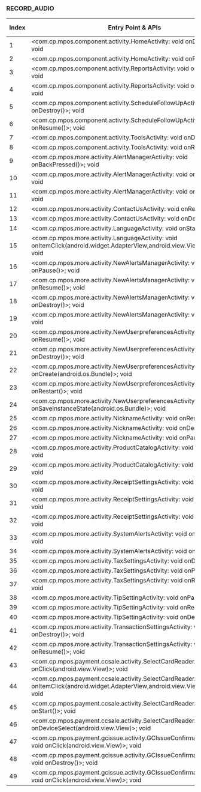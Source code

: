 ### RECORD_AUDIO
| Index | Entry Point & APIs | Screen shot | Resource id | Label |
| ------------- | ------------- | ------------- |-------------|-------------|
| 1 | <com.cp.mpos.component.activity.HomeActivity: void onDestroy()>; void <init> | ![](F:\COSMOS\output\py\Play_win8\Finance\com.cp.mpos\com.cp.mpos.component.activity.HomeActivity.png) |  | F  |
| 2 | <com.cp.mpos.component.activity.HomeActivity: void onPause()>; void <init> | ![](F:\COSMOS\output\py\Play_win8\Finance\com.cp.mpos\com.cp.mpos.component.activity.HomeActivity.png) |  | F |
| 3 | <com.cp.mpos.component.activity.ReportsActivity: void onDestroy()>; void <init> | ![](F:\COSMOS\output\py\Play_win8\Finance\com.cp.mpos\com.cp.mpos.component.activity.ReportsActivity.png) |  | F |
| 4 | <com.cp.mpos.component.activity.ReportsActivity: void onResume()>; void <init> | ![](F:\COSMOS\output\py\Play_win8\Finance\com.cp.mpos\com.cp.mpos.component.activity.ReportsActivity.png) |  | F |
| 5 | <com.cp.mpos.component.activity.ScheduleFollowUpActivity: void onDestroy()>; void <init> | ![](F:\COSMOS\output\py\Play_win8\Finance\com.cp.mpos\com.cp.mpos.component.activity.ScheduleFollowUpActivity.png) |  | F |
| 6 | <com.cp.mpos.component.activity.ScheduleFollowUpActivity: void onResume()>; void <init> | ![](F:\COSMOS\output\py\Play_win8\Finance\com.cp.mpos\com.cp.mpos.component.activity.ScheduleFollowUpActivity.png) |  | F |
| 7 | <com.cp.mpos.component.activity.ToolsActivity: void onDestroy()>; void <init> | ![](F:\COSMOS\output\py\Play_win8\Finance\com.cp.mpos\com.cp.mpos.component.activity.ToolsActivity.png) |  | F |
| 8 | <com.cp.mpos.component.activity.ToolsActivity: void onResume()>; void <init> | ![](F:\COSMOS\output\py\Play_win8\Finance\com.cp.mpos\com.cp.mpos.component.activity.ToolsActivity.png) |  | F |
| 9 | <com.cp.mpos.more.activity.AlertManagerActivity: void onBackPressed()>; void <init> | ![](F:\COSMOS\output\py\Play_win8\Finance\com.cp.mpos\com.cp.mpos.more.activity.AlertManagerActivity.png) |  | |
| 10 | <com.cp.mpos.more.activity.AlertManagerActivity: void onResume()>; void <init> | ![](F:\COSMOS\output\py\Play_win8\Finance\com.cp.mpos\com.cp.mpos.more.activity.AlertManagerActivity.png) |  | |
| 11 | <com.cp.mpos.more.activity.AlertManagerActivity: void onDestroy()>; void <init> | ![](F:\COSMOS\output\py\Play_win8\Finance\com.cp.mpos\com.cp.mpos.more.activity.AlertManagerActivity.png) |  | |
| 12 | <com.cp.mpos.more.activity.ContactUsActivity: void onResume()>; void <init> | ![](F:\COSMOS\output\py\Play_win8\Finance\com.cp.mpos\com.cp.mpos.more.activity.ContactUsActivity.png) |  | F |
| 13 | <com.cp.mpos.more.activity.ContactUsActivity: void onDestroy()>; void <init> | ![](F:\COSMOS\output\py\Play_win8\Finance\com.cp.mpos\com.cp.mpos.more.activity.ContactUsActivity.png) |  | F |
| 14 | <com.cp.mpos.more.activity.LanguageActivity: void onStart()>; void <init> | ![](F:\COSMOS\output\py\Play_win8\Finance\com.cp.mpos\com.cp.mpos.more.activity.LanguageActivity.png) |  | |
| 15 | <com.cp.mpos.more.activity.LanguageActivity: void onItemClick(android.widget.AdapterView,android.view.View,int,long)>; void <init> | ![](F:\COSMOS\output\py\Play_win8\Finance\com.cp.mpos\com.cp.mpos.more.activity.LanguageActivity.png) |  | |
| 16 | <com.cp.mpos.more.activity.NewAlertsManagerActivity: void onPause()>; void <init> | ![](F:\COSMOS\output\py\Play_win8\Finance\com.cp.mpos\com.cp.mpos.more.activity.NewAlertsManagerActivity.png) |  | F |
| 17 | <com.cp.mpos.more.activity.NewAlertsManagerActivity: void onResume()>; void <init> | ![](F:\COSMOS\output\py\Play_win8\Finance\com.cp.mpos\com.cp.mpos.more.activity.NewAlertsManagerActivity.png) |  | F |
| 18 | <com.cp.mpos.more.activity.NewAlertsManagerActivity: void onDestroy()>; void <init> | ![](F:\COSMOS\output\py\Play_win8\Finance\com.cp.mpos\com.cp.mpos.more.activity.NewAlertsManagerActivity.png) |  | F |
| 19 | <com.cp.mpos.more.activity.NewAlertsManagerActivity: void onStart()>; void <init> | ![](F:\COSMOS\output\py\Play_win8\Finance\com.cp.mpos\com.cp.mpos.more.activity.NewAlertsManagerActivity.png) |  | F |
| 20 | <com.cp.mpos.more.activity.NewUserpreferencesActivity: void onResume()>; void <init> | ![](F:\COSMOS\output\py\Play_win8\Finance\com.cp.mpos\com.cp.mpos.more.activity.NewUserpreferencesActivity.png) |  | |
| 21 | <com.cp.mpos.more.activity.NewUserpreferencesActivity: void onDestroy()>; void <init> | ![](F:\COSMOS\output\py\Play_win8\Finance\com.cp.mpos\com.cp.mpos.more.activity.NewUserpreferencesActivity.png) |  | |
| 22 | <com.cp.mpos.more.activity.NewUserpreferencesActivity: void onCreate(android.os.Bundle)>; void <init> | ![](F:\COSMOS\output\py\Play_win8\Finance\com.cp.mpos\com.cp.mpos.more.activity.NewUserpreferencesActivity.png) |  | |
| 23 | <com.cp.mpos.more.activity.NewUserpreferencesActivity: void onRestart()>; void <init> | ![](F:\COSMOS\output\py\Play_win8\Finance\com.cp.mpos\com.cp.mpos.more.activity.NewUserpreferencesActivity.png) |  | |
| 24 | <com.cp.mpos.more.activity.NewUserpreferencesActivity: void onSaveInstanceState(android.os.Bundle)>; void <init> | ![](F:\COSMOS\output\py\Play_win8\Finance\com.cp.mpos\com.cp.mpos.more.activity.NewUserpreferencesActivity.png) |  | |
| 25 | <com.cp.mpos.more.activity.NicknameActivity: void onResume()>; void <init> | ![](F:\COSMOS\output\py\Play_win8\Finance\com.cp.mpos\com.cp.mpos.more.activity.NicknameActivity.png) |  | F |
| 26 | <com.cp.mpos.more.activity.NicknameActivity: void onDestroy()>; void <init> | ![](F:\COSMOS\output\py\Play_win8\Finance\com.cp.mpos\com.cp.mpos.more.activity.NicknameActivity.png) |  | F |
| 27 | <com.cp.mpos.more.activity.NicknameActivity: void onPause()>; void <init> | ![](F:\COSMOS\output\py\Play_win8\Finance\com.cp.mpos\com.cp.mpos.more.activity.NicknameActivity.png) |  | F |
| 28 | <com.cp.mpos.more.activity.ProductCatalogActivity: void onDestroy()>; void <init> | ![](F:\COSMOS\output\py\Play_win8\Finance\com.cp.mpos\com.cp.mpos.more.activity.ProductCatalogActivity.png) |  | F |
| 29 | <com.cp.mpos.more.activity.ProductCatalogActivity: void onResume()>; void <init> | ![](F:\COSMOS\output\py\Play_win8\Finance\com.cp.mpos\com.cp.mpos.more.activity.ProductCatalogActivity.png) |  | F |
| 30 | <com.cp.mpos.more.activity.ReceiptSettingsActivity: void onPause()>; void <init> | ![](F:\COSMOS\output\py\Play_win8\Finance\com.cp.mpos\com.cp.mpos.more.activity.ReceiptSettingsActivity.png) |  | F |
| 31 | <com.cp.mpos.more.activity.ReceiptSettingsActivity: void onDestroy()>; void <init> | ![](F:\COSMOS\output\py\Play_win8\Finance\com.cp.mpos\com.cp.mpos.more.activity.ReceiptSettingsActivity.png) |  | F |
| 32 | <com.cp.mpos.more.activity.ReceiptSettingsActivity: void onResume()>; void <init> | ![](F:\COSMOS\output\py\Play_win8\Finance\com.cp.mpos\com.cp.mpos.more.activity.ReceiptSettingsActivity.png) |  | |
| 33 | <com.cp.mpos.more.activity.SystemAlertsActivity: void onResume()>; void <init> | ![](F:\COSMOS\output\py\Play_win8\Finance\com.cp.mpos\com.cp.mpos.more.activity.SystemAlertsActivity.png) |  | F |
| 34 | <com.cp.mpos.more.activity.SystemAlertsActivity: void onPause()>; void <init> | ![](F:\COSMOS\output\py\Play_win8\Finance\com.cp.mpos\com.cp.mpos.more.activity.SystemAlertsActivity.png) |  | F |
| 35 | <com.cp.mpos.more.activity.TaxSettingsActivity: void onDestroy()>; void <init> | ![](F:\COSMOS\output\py\Play_win8\Finance\com.cp.mpos\com.cp.mpos.more.activity.TaxSettingsActivity.png) |  | |
| 36 | <com.cp.mpos.more.activity.TaxSettingsActivity: void onPause()>; void <init> | ![](F:\COSMOS\output\py\Play_win8\Finance\com.cp.mpos\com.cp.mpos.more.activity.TaxSettingsActivity.png) |  | |
| 37 | <com.cp.mpos.more.activity.TaxSettingsActivity: void onResume()>; void <init> | ![](F:\COSMOS\output\py\Play_win8\Finance\com.cp.mpos\com.cp.mpos.more.activity.TaxSettingsActivity.png) |  | |
| 38 | <com.cp.mpos.more.activity.TipSettingActivity: void onPause()>; void <init> | ![](F:\COSMOS\output\py\Play_win8\Finance\com.cp.mpos\com.cp.mpos.more.activity.TipSettingActivity.png) |  | |
| 39 | <com.cp.mpos.more.activity.TipSettingActivity: void onResume()>; void <init> | ![](F:\COSMOS\output\py\Play_win8\Finance\com.cp.mpos\com.cp.mpos.more.activity.TipSettingActivity.png) |  | |
| 40 | <com.cp.mpos.more.activity.TipSettingActivity: void onDestroy()>; void <init> | ![](F:\COSMOS\output\py\Play_win8\Finance\com.cp.mpos\com.cp.mpos.more.activity.TipSettingActivity.png) |  | |
| 41 | <com.cp.mpos.more.activity.TransactionSettingsActivity: void onDestroy()>; void <init> | ![](F:\COSMOS\output\py\Play_win8\Finance\com.cp.mpos\com.cp.mpos.more.activity.TransactionSettingsActivity.png) |  | |
| 42 | <com.cp.mpos.more.activity.TransactionSettingsActivity: void onResume()>; void <init> | ![](F:\COSMOS\output\py\Play_win8\Finance\com.cp.mpos\com.cp.mpos.more.activity.TransactionSettingsActivity.png) |  | |
| 43 | <com.cp.mpos.payment.ccsale.activity.SelectCardReaderActivity: void onClick(android.view.View)>; void <init> | ![](F:\COSMOS\output\py\Play_win8\Finance\com.cp.mpos\com.cp.mpos.payment.ccsale.activity.SelectCardReaderActivity.png) |  | F |
| 44 | <com.cp.mpos.payment.ccsale.activity.SelectCardReaderActivity: void onItemClick(android.widget.AdapterView,android.view.View,int,long)>; void <init> | ![](F:\COSMOS\output\py\Play_win8\Finance\com.cp.mpos\com.cp.mpos.payment.ccsale.activity.SelectCardReaderActivity.png) |  | F |
| 45 | <com.cp.mpos.payment.ccsale.activity.SelectCardReaderActivity: void onStart()>; void <init> | ![](F:\COSMOS\output\py\Play_win8\Finance\com.cp.mpos\com.cp.mpos.payment.ccsale.activity.SelectCardReaderActivity.png) |  | F |
| 46 | <com.cp.mpos.payment.ccsale.activity.SelectCardReaderActivity: void onDeviceSelect(android.view.View)>; void <init> | ![](F:\COSMOS\output\py\Play_win8\Finance\com.cp.mpos\com.cp.mpos.payment.ccsale.activity.SelectCardReaderActivity.png) |  | F |
| 47 | <com.cp.mpos.payment.gcissue.activity.GCIssueConfirmationActivity$1: void onClick(android.view.View)>; void <init> | ![](F:\COSMOS\output\py\Play_win8\Finance\com.cp.mpos\com.cp.mpos.payment.gcissue.activity.GCIssueConfirmationActivity.png) |  | |
| 48 | <com.cp.mpos.payment.gcissue.activity.GCIssueConfirmationActivity: void onDestroy()>; void <init> | ![](F:\COSMOS\output\py\Play_win8\Finance\com.cp.mpos\com.cp.mpos.payment.gcissue.activity.GCIssueConfirmationActivity.png) |  | |
| 49 | <com.cp.mpos.payment.gcissue.activity.GCIssueConfirmationActivity$3: void onClick(android.view.View)>; void <init> | ![](F:\COSMOS\output\py\Play_win8\Finance\com.cp.mpos\com.cp.mpos.payment.gcissue.activity.GCIssueConfirmationActivity.png) |  | |
